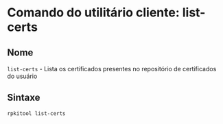 ﻿# Comando do utilitário cliente: **list-certs**

## Nome

`list-certs` - Lista os certificados presentes no repositório de certificados do usuário

## Sintaxe

```sh
rpkitool list-certs
```
